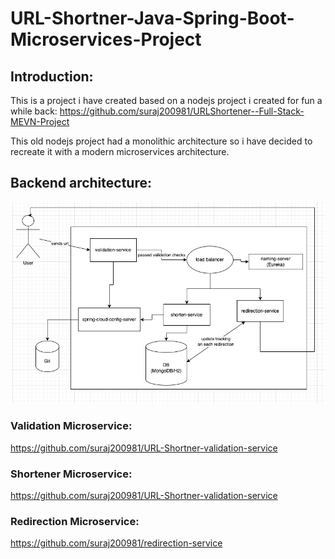# URL-Shortner-Java-Spring-Boot-Microservices-Project

## Introduction:

This is a project i have created based on a nodejs project i created for fun a while back: https://github.com/suraj200981/URLShortener--Full-Stack-MEVN-Project

This old nodejs project had a monolithic architecture so i have decided to recreate it with a modern microservices architecture.

## Backend architecture:
![architecture design](design.png)





### Validation Microservice:

https://github.com/suraj200981/URL-Shortner-validation-service

### Shortener Microservice:

https://github.com/suraj200981/URL-Shortner-validation-service


### Redirection Microservice:

https://github.com/suraj200981/redirection-service
